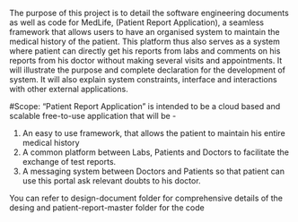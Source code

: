 The purpose of this project is to detail the software engineering documents as well as code for MedLife, (Patient Report Application), a seamless framework that allows users to have an organised system to maintain the medical history of the patient. This platform thus also serves as a system where patient can directly get his reports from labs and comments on his reports from his doctor without making several visits and appointments. It will illustrate the purpose and complete declaration for the development of system. It will also explain system constraints, interface and interactions with other external applications.

#Scope:
“Patient Report Application” is intended to be a cloud based and scalable free-to-use application that will be -
1. An easy to use framework, that allows the patient to maintain his entire medical history 
2. A common platform between Labs, Patients and Doctors to facilitate the exchange of test reports.
3. A messaging system between Doctors and Patients so that patient can use this portal ask relevant doubts to his doctor.

You can refer to design-document folder for comprehensive details of the desing and patient-report-master folder for the code
